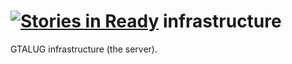 [![Stories in Ready](https://badge.waffle.io/gtalug/infrastructure.png?label=ready&title=Ready)](https://waffle.io/gtalug/infrastructure)
infrastructure
==============

GTALUG infrastructure (the server).

